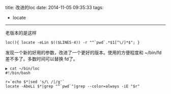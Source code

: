 title: 改进的loc
date: 2014-11-05 09:35:33
tags:
- locate
---
老版本的是这样
```
loc(){ locate -eLin $(($LINES-4)) -r "^`pwd`.*$1[^\/]*$"; }
```
发现一个新的好用的参数，改进了一个更好的版本。使用的方便程度和 ~/bin/fd 差不多了。多数时间可以替换 fd了。
```
▶ cat ~/bin/loc
#!/bin/bash

r=`echo $*|sed 's/\ /|/g'`
locate -AbeLi $*|grep "^`pwd`"|grep --color=always -iE "$r"
```

